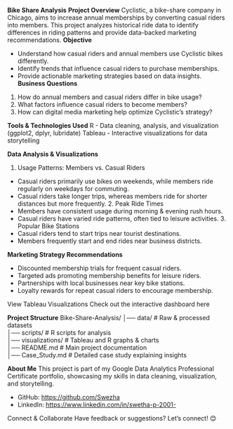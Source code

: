 **Bike Share Analysis**
**Project Overview**
Cyclistic, a bike-share company in Chicago, aims to increase annual memberships by converting casual riders into members. This project analyzes historical ride data to identify differences in riding patterns and provide data-backed marketing recommendations.
**Objective**
- Understand how casual riders and annual members use Cyclistic bikes differently.
- Identify trends that influence casual riders to purchase memberships.
- Provide actionable marketing strategies based on data insights.
**Business Questions**
1. How do annual members and casual riders differ in bike usage?
2. What factors influence casual riders to become members?
3. How can digital media marketing help optimize Cyclistic’s strategy?

**Tools & Technologies Used**
R - Data cleaning, analysis, and visualization (ggplot2, dplyr, lubridate)
Tableau - Interactive visualizations for data storytelling

 **Data Analysis & Visualizations**
1. Usage Patterns: Members vs. Casual Riders
- Casual riders primarily use bikes on weekends, while members ride regularly on weekdays for commuting.
- Casual riders take longer trips, whereas members ride for shorter distances but more frequently.
2️. Peak Ride Times
- Members have consistent usage during morning & evening rush hours.
- Casual riders have varied ride patterns, often tied to leisure activities.
3️. Popular Bike Stations
- Casual riders tend to start trips near tourist destinations.
- Members frequently start and end rides near business districts.

**Marketing Strategy Recommendations**
- Discounted membership trials for frequent casual riders.
- Targeted ads promoting membership benefits for leisure riders.
- Partnerships with local businesses near key bike stations.
- Loyalty rewards for repeat casual riders to encourage membership.

View Tableau Visualizations
Check out the interactive dashboard here

**Project Structure**
Bike-Share-Analysis/
│── data/              # Raw & processed datasets  
│── scripts/           # R scripts for analysis  
│── visualizations/    # Tableau and R graphs & charts  
│── README.md          # Main project documentation  
│── Case_Study.md      # Detailed case study explaining insights  

**About Me**
This project is part of my Google Data Analytics Professional Certificate portfolio, showcasing my skills in data cleaning, visualization, and storytelling.
- GitHub: https://github.com/Swezha
- LinkedIn: https://www.linkedin.com/in/swetha-p-2001-

Connect & Collaborate
Have feedback or suggestions? Let’s connect! 😊


